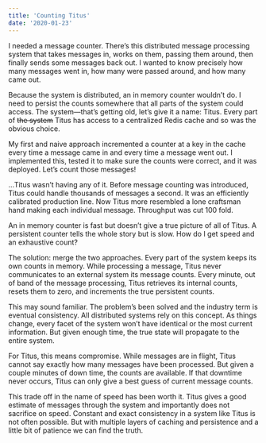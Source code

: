 ```yaml
---
title: 'Counting Titus'
date: '2020-01-23'
---
```

I needed a message counter. There’s this distributed message processing system that takes messages in, works on them, passing them around, then finally sends some messages back out. I wanted to know precisely how many messages went in, how many were passed around, and how many came out.

Because the system is distributed, an in memory counter wouldn’t do. I need to persist the counts somewhere that all parts of the system could access. The system—that’s getting old, let’s give it a name: Titus. Every part of <del>the system</del> Titus has access to a centralized Redis cache and so was the obvious choice.

My first and naive approach incremented a counter at a key in the cache every time a message came in and every time a message went out. I implemented this, tested it to make sure the counts were correct, and it was deployed. Let’s count those messages!

…Titus wasn’t having any of it. Before message counting was introduced, Titus could handle thousands of messages a second. It was an efficiently calibrated production line. Now Titus more resembled a lone craftsman hand making each individual message. Throughput was cut 100 fold.

An in memory counter is fast but doesn’t give a true picture of all of Titus. A persistent counter tells the whole story but is slow. How do I get speed and an exhaustive count?

The solution: merge the two approaches. Every part of the system keeps its own counts in memory. While processing a message, Titus never communicates to an external system its message counts. Every minute, out of band of the message processing, Titus retrieves its internal counts, resets them to zero, and increments the true persistent counts.

This may sound familiar. The problem’s been solved and the industry term is eventual consistency. All distributed systems rely on this concept. As things change, every facet of the system won’t have identical or the most current information. But given enough time, the true state will propagate to the entire system.

For Titus, this means compromise. While messages are in flight, Titus cannot say exactly how many messages have been processed. But given a couple minutes of down time, the counts are available. If that downtime never occurs, Titus can only give a best guess of current message counts.

This trade off in the name of speed has been worth it. Titus gives a good estimate of messages through the system and importantly does not sacrifice on speed. Constant and exact consistency in a system like Titus is not often possible. But with multiple layers of caching and persistence and a little bit of patience we can find the truth.